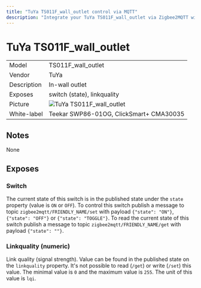 ```yaml
---
title: "TuYa TS011F_wall_outlet control via MQTT"
description: "Integrate your TuYa TS011F_wall_outlet via Zigbee2MQTT with whatever smart home infrastructure you are using without the vendors bridge or gateway."
---
```


<!-- !!!! -->
<!-- ATTENTION: This file is auto-generated through docgen! -->
<!-- You can only edit the "## Notes"-Section. -->
<!-- !!!! -->

# TuYa TS011F_wall_outlet

|     |     |
|-----|-----|
| Model | TS011F_wall_outlet  |
| Vendor  | TuYa  |
| Description | In-wall outlet |
| Exposes | switch (state), linkquality |
| Picture | ![TuYa TS011F_wall_outlet](https://psi-4ward.github.io/zigbee2mqtt.io/images/devices/TS011F_wall_outlet.jpg) |
| White-label | Teekar SWP86-01OG, ClickSmart+ CMA30035 |


## Notes

None



## Exposes

### Switch 
The current state of this switch is in the published state under the `state` property (value is `ON` or `OFF`).
To control this switch publish a message to topic `zigbee2mqtt/FRIENDLY_NAME/set` with payload `{"state": "ON"}`, `{"state": "OFF"}` or `{"state": "TOGGLE"}`.
To read the current state of this switch publish a message to topic `zigbee2mqtt/FRIENDLY_NAME/get` with payload `{"state": ""}`.

### Linkquality (numeric)
Link quality (signal strength).
Value can be found in the published state on the `linkquality` property.
It's not possible to read (`/get`) or write (`/set`) this value.
The minimal value is `0` and the maximum value is `255`.
The unit of this value is `lqi`.

